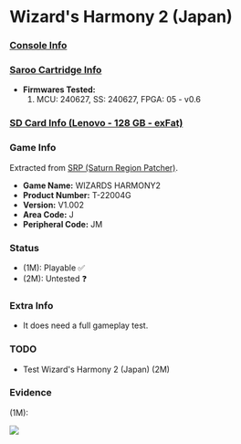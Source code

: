 # Wizard's Harmony 2 (Japan)

### [Console Info](../../../../../Info/Consoles/VA13/README.md)

### [Saroo Cartridge Info](../../../../../Info/Cartridges/RetroGameParadiseStore/1.32F/README.md)

- <b>Firmwares Tested:</b>
  1. MCU: 240627, SS: 240627, FPGA: 05 - v0.6

### [SD Card Info (Lenovo - 128 GB - exFat)](../../../../../Info/SdCards/Lenovo/128GB/exfat/README.md)

### Game Info

Extracted from [SRP (Saturn Region Patcher)](https://segaxtreme.net/resources/saturn-region-patcher.81/download).

- <b>Game Name:</b> WIZARDS HARMONY2
- <b>Product Number:</b> T-22004G
- <b>Version:</b> V1.002
- <b>Area Code:</b> J
- <b>Peripheral Code:</b> JM

### Status

- (1M): Playable :white_check_mark:
- (2M): Untested :question:

### Extra Info

- It does need a full gameplay test.

### TODO

- Test Wizard's Harmony 2 (Japan) (2M)

### Evidence

(1M):

[![](https://img.youtube.com/vi/L2Z-rImzNFA/0.jpg)](https://www.youtube.com/watch?v=L2Z-rImzNFA)
